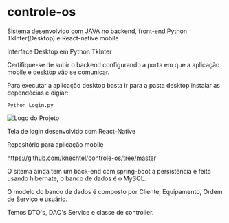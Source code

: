 # controle-os


Sistema desenvolvido com JAVA no backend, front-end Python TkInter(Desktop) e React-native mobile

Interface Desktop em Python TkInter

Certifique-se de subir o backend configurando a porta em que a aplicação mobile e desktop vão se comunicar.

Para executar a aplicação desktop basta ir para a pasta desktop instalar as dependêcias e digiar: 

```
Python Login.py
```

![Logo do Projeto](https://blogger.googleusercontent.com/img/b/R29vZ2xl/AVvXsEjsp56452_z-jNx0ODScRUWmcxoBFDyLHVy_wym2Xifrp2C_B6JRSSAwcwyyfaP_2b0VTsOxyq1Ij0hGDH6XzCIE994OSahYr9c_Hc8oWDU2X4z2-xTmlh44Vu7XgB-O8fOkfw4dWkOH-jf7MKT8JKIY49K7o4oJpGryZHeB6EtL7QK3ys_2R0sbVcJeyBZ/s2084/Screen%20Shot%202024-09-22%20at%2018.41.10.png)



Tela de login desenvolvido com React-Native

Repositório para aplicação mobile

https://github.com/knechtel/controle-os/tree/master






O sitema ainda tem um back-end com spring-boot a persistência é feita usando hibernate, o banco de dados é o MySQL.

O modelo do banco de dados é composto por Cliente, Equipamento, Ordem de Serviço e usuário.

Temos DTO's, DAO's Service e classe de controller.

